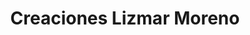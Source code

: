 ---
title: "Creaciones Lizmar Moreno"
url: /puerto-gaitan/creaciones-lizmar-moreno/
shop: Kleidung
---